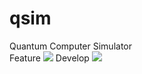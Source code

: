 # qsim
Quantum Computer Simulator  
Feature <img src='https://ci.ragnaruk.de/buildStatus/icon?job=QSim/QSim-Feature-Push'> 
Develop <img src='https://ci.ragnaruk.de/buildStatus/icon?job=QSim/QSim-PullRequest'>
